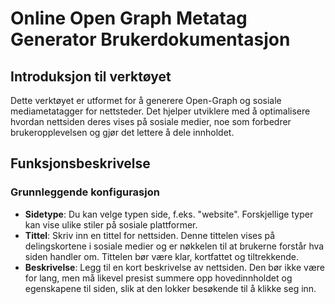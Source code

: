 # Online Open Graph Metatag Generator Brukerdokumentasjon

## Introduksjon til verktøyet

Dette verktøyet er utformet for å generere Open-Graph og sosiale mediametatagger for nettsteder. Det hjelper utviklere med å optimalisere hvordan nettsiden deres vises på sosiale medier, noe som forbedrer brukeropplevelsen og gjør det lettere å dele innholdet.

## Funksjonsbeskrivelse

### Grunnleggende konfigurasjon

- **Sidetype**: Du kan velge typen side, f.eks. "website". Forskjellige typer kan vise ulike stiler på sosiale plattformer.
- **Tittel**: Skriv inn en tittel for nettsiden. Denne tittelen vises på delingskortene i sosiale medier og er nøkkelen til at brukerne forstår hva siden handler om. Tittelen bør være klar, kortfattet og tiltrekkende.
- **Beskrivelse**: Legg til en kort beskrivelse av nettsiden. Den bør ikke være for lang, men må likevel presist summere opp hovedinnholdet og egenskapene til siden, slik at den lokker besøkende til å klikke seg inn.